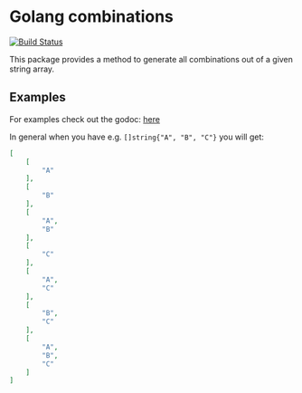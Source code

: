 # Golang combinations

[![Build Status](https://travis-ci.com/mxschmitt/golang-combinations.svg?token=zmdRXuHyrWEFbXwsbBEN&branch=master)](https://travis-ci.com/mxschmitt/golang-combinations)

This package provides a method to generate all combinations out of a given string array.

## Examples

For examples check out the godoc: [here](https://godoc.org/github.com/mxschmitt/golang-combinations/#pkg-examples)

In general when you have e.g. `[]string{"A", "B", "C"}` you will get:

```json
[
    [
        "A"
    ],
    [
        "B"
    ],
    [
        "A",
        "B"
    ],
    [
        "C"
    ],
    [
        "A",
        "C"
    ],
    [
        "B",
        "C"
    ],
    [
        "A",
        "B",
        "C"
    ]
]
```
